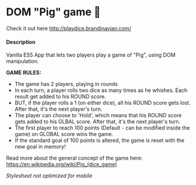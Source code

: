 # DOM "Pig" game 🎲

Check it out here http://playdice.brandinavian.com/

#### Description

Vanilla ES5 App that lets two players play a game of "Pig", using DOM manipulation.

**GAME RULES:**

- The game has 2 players, playing in rounds
- In each turn, a player rolls two dice as many times as he whishes. Each result get added to his ROUND score.
- BUT, if the player rolls a 1 (on either dice), all his ROUND score gets lost. After that, it's the next player's turn.
- The player can choose to 'Hold', which means that his ROUND score gets added to his GLBAL score. After that, it's the next player's turn.
- The first player to reach 100 points (Default - can be modified inside the game) on GLOBAL score wins the game.
- If the standard goal of 100 points is altered, the game is reset with the new goal in memory!


Read more about the general concept of the game here: https://en.wikipedia.org/wiki/Pig_(dice_game)

*Stylesheet not optimized for mobile*
